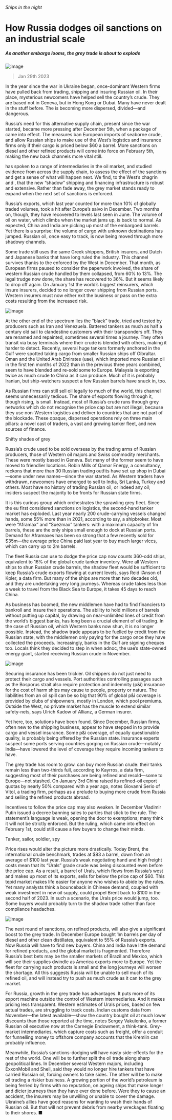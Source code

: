 ###### Ships in the night
# How Russia dodges oil sanctions on an industrial scale 
##### As another embargo looms, the grey trade is about to explode 
![image](images/20230204_FNP002.jpg) 
> Jan 29th 2023 

In the year since the war in Ukraine began, once-dominant Western firms have pulled back from trading, shipping and insuring Russian oil. In their place, mysterious newcomers have helped sell the country’s crude. They are based not in Geneva, but in Hong Kong or Dubai. Many have never dealt in the stuff before. The  is becoming more dispersed, divided—and dangerous.
Russia’s need for this alternative supply chain, present since the war started, became more pressing after December 5th, when a package of  came into effect. The measures ban European imports of seaborne crude, and allow Russian ships to make use of the West’s logistics and insurance firms only if their cargo is priced below $60 a barrel. More sanctions on diesel and other refined products will come into force on February 5th, making the new back channels more vital still.
 has spoken to a range of intermediaries in the oil market, and studied evidence from across the supply chain, to assess the effect of the sanctions and get a sense of what will happen next. We find, to the West’s chagrin and , that the new “shadow” shipping and financing infrastructure is robust and extensive. Rather than fade away, the grey market stands ready to expand when the next set of sanctions is enforced. 
Russia’s exports, which last year counted for more than 10% of globally traded volumes, took a hit after Europe’s salvo in December. Two months on, though, they have recovered to levels last seen in June. The volume of oil on water, which climbs when the market jams up, is back to normal. As expected, China and India are picking up most of the embargoed barrels. Yet there is a surprise: the volume of cargo with unknown destinations has jumped. Russian oil, once easy to track, is now being moved through more shadowy channels.
Some trade still uses the same Greek shippers, British insurers, and Dutch and Japanese banks that have long ruled the industry. This channel survives thanks to the  enforced by the West in December. That month, as European firms paused to consider the paperwork involved, the share of western Russian crude handled by them collapsed, from 60% to 13%. The legal trudge now done, the share has recovered to 36%. But it seems likely to drop off again. On January 1st the world’s biggest reinsurers, which insure insurers, decided to no longer cover shipping from Russian ports. Western insurers must now either exit the business or pass on the extra costs resulting from the increased risk.
![image](images/20230204_FNC562.png) 

At the other end of the spectrum lies the “black” trade, tried and tested by producers such as Iran and Venezuela. Battered tankers as much as half a century old sail to clandestine customers with their transponders off. They are renamed and repainted, sometimes several times a journey. They often transit via busy terminals where their crude is blended with others, making it harder to detect. Recently, several huge tankers formerly anchored in the Gulf were spotted taking cargo from smaller Russian ships off Gibraltar. Oman and the United Arab Emirates (uae), which imported more Russian oil in the first ten months of 2022 than in the previous three years combined, seem to have blended and re-sold some to Europe. Malaysia is exporting twice as much crude to China as it can produce. Much of it is probably Iranian, but ship-watchers suspect a few Russian barrels have snuck in, too. 
As Russian firms can still sell oil legally to much of the world, this channel seems unnecessarily tedious. The share of exports flowing through it, though rising, is small. Instead, most of Russia’s crude runs through grey networks which do not recognise the price cap but are not illegal, because they use non-Western logistics and deliver to countries that are not part of the blockade. These opaque, dispersed operations rely on three main pillars: a novel cast of traders, a vast and growing tanker fleet, and new sources of finance. 
Shifty shades of grey
Russia’s crude used to be sold overseas by the trading arms of Russian producers, those of Western oil majors and Swiss commodity merchants. These were mostly based in Geneva. But many of the former seem to have moved to friendlier locations. Robin Mills of Qamar Energy, a consultancy, reckons that more than 30 Russian trading outfits have set up shop in Dubai—some under new names—since the war started. As Western traders have withdrawn, newcomers have emerged to sell to India, Sri Lanka, Turkey and others. Most have no history of trading Russian oil, or indeed any oil; insiders suspect the majority to be fronts for Russian state firms. 
It is this curious group which orchestrates the sprawling grey fleet. Since the eu first considered sanctions on logistics, the second-hand tanker market has exploded. Last year nearly 200 crude-carrying vessels changed hands, some 55% more than in 2021, according to ssy, a shipbroker. Most were “Aframax” and “Suezmax” tankers: with a maximum capacity of 1m barrels, these are the only ships small enough to dock at Russian ports. Demand for Aframaxes has been so strong that a few recently sold for $35m—the average price China paid last year to buy much larger vlccs, which can carry up to 2m barrels. 
The fleet Russia can use to dodge the price cap now counts 360-odd ships, equivalent to 16% of the global crude tanker inventory. Were all Western ships to shun Russian crude barrels, the shadow fleet would be sufficient to keep Russia’s crude exports flowing at current levels, says Reid l’Anson of Kpler, a data firm. But many of the ships are more than two decades old, and they are undertaking very long journeys. Whereas crude takes less than a week to travel from the Black Sea to Europe, it takes 45 days to reach China. 
As business has boomed, the new middlemen have had to find financiers to bankroll and insure their operations. The ability to hold millions of barrels without putting up capital, by drawing on near-unlimited lines of credit from the world’s biggest banks, has long been a crucial element of oil trading. In the case of Russian oil, which Western banks now shun, it is no longer possible. Instead, the shadow trade appears to be fuelled by credit from the Russian state, with the middlemen only paying for the cargo once they have collected the proceeds. Increasingly, banks in the Gulf are signing cheques too. Locals think they decided to step in when adnoc, the uae’s state-owned energy giant, started receiving Russian crude in November. 
![image](images/20230204_FNC557.png) 

Securing insurance has been trickier. Oil shippers do not just need to protect their cargo and vessels. Port authorities controlling passages such as the Bosporus strait also require protection and indemnity (p&amp;i) insurance for the cost of harm ships may cause to people, property or nature. The liabilities from an oil spill can be so big that 90% of global p&amp;i coverage is provided by clubs of shipowners, mostly in London, which pool premiums. Outside the West, no private market has the muscle to extend similar safety-nets, says Ulrich Kadow of Allianz, a German insurer. 
Yet here, too, solutions have been found. Since December, Russian firms, often new to the shipping business, appear to have stepped in to provide cargo and vessel insurance. Some p&amp;i coverage, of equally questionable quality, is probably being offered by the Russian state. Insurance experts suspect some ports serving countries gorging on Russian crude—notably India—have lowered the level of coverage they require incoming tankers to have. 
The grey trade has room to grow.  can buy more Russian crude: their tanks remain less than two-thirds full, according to Kayrros, a data firm, suggesting most of their purchases are being refined and resold—some to Europe—not stashed. On January 3rd China raised its refined-oil export quotas by nearly 50% compared with a year ago, notes Giovanni Serio of Vitol, a trading firm, perhaps as a prelude to buying more crude from Russia and selling the refined products abroad. 
Incentives to follow the price cap may also weaken. In December Vladimir Putin issued a decree banning sales to parties that stick to the rule. The statement’s language is weak, opening the door to exemptions; many think it will not be strictly enforced. But the ruling, which came into effect on February 1st, could still cause a few buyers to change their minds. 
Tanker, sailor, soldier, spy
Price rises would alter the picture more drastically. Today Brent, the international crude benchmark, trades at $83 a barrel, down from an average of $100 last year. Russia’s weak negotiating hand and high freight costs mean that its “Urals” grade crude was being discounted even before the price cap. As a result, a barrel of Urals, which flows from Russia’s west and makes up most of its exports, sells for below the price cap of $60. This tepid market makes life easier for anyone who wishes to abide by the rules. Yet many analysts think a bounceback in Chinese demand, coupled with weak investment in new oil supply, could propel Brent back to $100 in the second half of 2023. In such a scenario, the Urals price would jump, too. Some buyers would probably turn to the shadow trade rather than face compliance headaches. 
![image](images/20230204_FNC564.png) 

The next round of sanctions, on refined products, will also give a significant boost to the grey trade. In December Europe bought 1m barrels per day of diesel and other clean distillates, equivalent to 55% of Russia’s exports. Now Russia will have to find new buyers. China and India have little demand for refined products, and the global market is fragmented. Therefore Russia’s best bets may be the smaller markets of Brazil and Mexico, which will see their supplies dwindle as America exports more to Europe. Yet the fleet for carrying such products is small and the long journeys will worsen the shortage. All this suggests Russia will be unable to sell much of its refined oil, and will instead try to push as much crude as it can to the grey market. 
For Russia, growth in the grey trade has advantages. It puts more of its export machine outside the control of Western intermediaries. And it makes pricing less transparent. Western estimates of Urals prices, based on few actual trades, are struggling to track costs. Indian customs data from November—the latest available—show the country bought oil at much lower discounts than those reported at the time, notes Sergey Vakulenko, a former Russian oil executive now at the Carnegie Endowment, a think-tank. Grey-market intermediaries, which capture costs such as freight, offer a conduit for funnelling money to offshore company accounts that the Kremlin can probably influence.
Meanwhile, Russia’s sanctions-dodging will have nasty side-effects for the rest of the world. One will be to further split the oil trade along sharp geopolitical lines. In December several Western majors, including ExxonMobil and Shell, said they would no longer hire tankers that have carried Russian oil, forcing owners to take sides. The other will be to make oil trading a riskier business. A growing portion of the world’s petroleum is being ferried by firms with no reputation, on ageing ships that make longer and dicier journeys than they have ever done before. Were they to cause an accident, the insurers may be unwilling or unable to cover the damage. Ukraine’s allies have good reasons for wanting to wash their hands of Russian oil. But that will not prevent debris from nearby wreckages floating to their shores. ■


